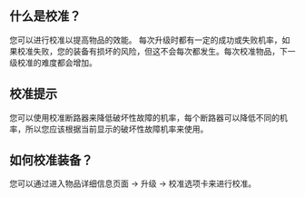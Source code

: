 ## 什么是校准？
您可以进行校准以提高物品的效能。
每次升级时都有一定的成功或失败机率，如果校准失败，您的装备有损坏的风险，但这不会每次都发生。每次校准物品，下一级校准的难度都会增加。

## 校准提示
您可以使用校准断路器来降低破坏性故障的机率，每个断路器可以降低不同的机率，所以您应该根据当前显示的破坏性故障机率来使用。

## 如何校准装备？
您可以通过进入物品详细信息页面 -> 升级 -> 校准选项卡来进行校准。